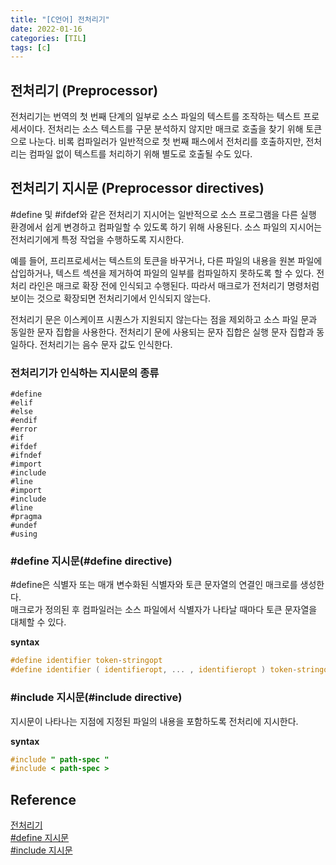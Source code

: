 ```yaml
---
title: "[C언어] 전처리기"
date: 2022-01-16
categories: [TIL]
tags: [c]
---
```

## 전처리기 (Preprocessor)

전처리기는 번역의 첫 번째 단계의 일부로 소스 파일의 텍스트를 조작하는 텍스트 프로세서이다. 전처리는 소스 텍스트를 구문 분석하지 않지만 매크로 호출을 찾기 위해 토큰으로 나눈다. 비록 컴파일러가 일반적으로 첫 번째 패스에서 전처리를 호출하지만, 전처리는 컴파일 없이 텍스트를 처리하기 위해 별도로 호출될 수도 있다.

## 전처리기 지시문 (Preprocessor directives)

#define 및 #ifdef와 같은 전처리기 지시어는 일반적으로 소스 프로그램을 다른 실행 환경에서 쉽게 변경하고 컴파일할 수 있도록 하기 위해 사용된다. 소스 파일의 지시어는 전처리기에게 특정 작업을 수행하도록 지시한다.

예를 들어, 프리프로세서는 텍스트의 토큰을 바꾸거나, 다른 파일의 내용을 원본 파일에 삽입하거나, 텍스트 섹션을 제거하여 파일의 일부를 컴파일하지 못하도록 할 수 있다. 전처리 라인은 매크로 확장 전에 인식되고 수행된다. 따라서 매크로가 전처리기 명령처럼 보이는 것으로 확장되면 전처리기에서 인식되지 않는다.

전처리기 문은 이스케이프 시퀀스가 지원되지 않는다는 점을 제외하고 소스 파일 문과 동일한 문자 집합을 사용한다. 전처리기 문에 사용되는 문자 집합은 실행 문자 집합과 동일하다. 전처리기는 음수 문자 값도 인식한다.

### 전처리기가 인식하는 지시문의 종류
```
#define
#elif
#else
#endif
#error
#if
#ifdef
#ifndef
#import
#include
#line
#import
#include
#line
#pragma
#undef
#using
```

### #define 지시문(#define directive)

#define은 식별자 또는 매개 변수화된 식별자와 토큰 문자열의 연결인 매크로를 생성한다.  
매크로가 정의된 후 컴파일러는 소스 파일에서 식별자가 나타날 때마다 토큰 문자열을 대체할 수 있다.

**syntax**
```c
#define identifier token-stringopt
#define identifier ( identifieropt, ... , identifieropt ) token-stringopt
```

### #include 지시문(#include directive)

지시문이 나타나는 지점에 지정된 파일의 내용을 포함하도록 전처리에 지시한다.

**syntax**
```c
#include " path-spec "
#include < path-spec >
```

## Reference

[전처리기](https://docs.microsoft.com/ko-kr/cpp/preprocessor/preprocessor?view=msvc-170)  
[#define 지시문](https://docs.microsoft.com/ko-kr/cpp/preprocessor/preprocessor?view=msvc-170)  
[#include 지시문](https://docs.microsoft.com/ko-kr/cpp/preprocessor/hash-include-directive-c-cpp?view=msvc-170)